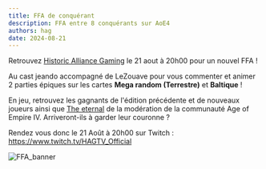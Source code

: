 ```yaml
---
title: FFA de conquérant
description: FFA entre 8 conquérants sur AoE4
authors: hag
date: 2024-08-21
---
```


Retrouvez [Historic Alliance Gaming](/docs/organisations/historic-alliance-gaming) le 21 aout à 20h00 pour un nouvel FFA !

Au cast jeando accompagné de LeZouave pour vous commenter et animer 2 parties épiques sur les cartes **Mega random (Terrestre)** et **Baltique** !

En jeu, retrouvez les gagnants de l'édition précédente et de nouveaux joueurs ainsi que [The eternal](/docs/creators/the_eternal) de la modération de la communauté Age of Empire IV.
Arriveront-ils à garder leur couronne ? 

Rendez vous donc le 21 Août à 20h00 sur Twitch : https://www.twitch.tv/HAGTV_Official

![FFA_banner](/img/organisations/hag/FFA_2nd_Edition.png)